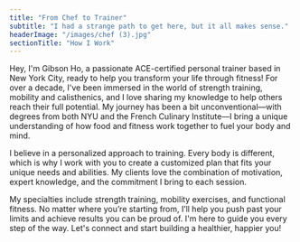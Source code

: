 ```yaml
---
title: "From Chef to Trainer"
subtitle: "I had a strange path to get here, but it all makes sense."
headerImage: "/images/chef (3).jpg"
sectionTitle: "How I Work"
---
```


Hey, I'm Gibson Ho, a passionate ACE-certified personal trainer based in New York City, ready to help you transform your life through fitness! For over a decade, I've been immersed in the world of strength training, mobility and calisthenics, and I love sharing my knowledge to help others reach their full potential. My journey has been a bit unconventional—with degrees from both NYU and the French Culinary Institute—I bring a unique understanding of how food and fitness work together to fuel your body and mind.

I believe in a personalized approach to training. Every body is different, which is why I work with you to create a customized plan that fits your unique needs and abilities. My clients love the combination of motivation, expert knowledge, and the commitment I bring to each session.

My specialties include strength training, mobility exercises, and functional fitness. No matter where you’re starting from, I’ll help you push past your limits and achieve results you can be proud of. I'm here to guide you every step of the way. Let's connect and start building a healthier, happier you!
